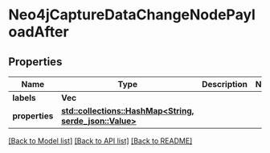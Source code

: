 # Neo4jCaptureDataChangeNodePayloadAfter

## Properties
Name | Type | Description | Notes
------------ | ------------- | ------------- | -------------
**labels** | **Vec<String>** |  | 
**properties** | [**std::collections::HashMap<String, serde_json::Value>**](AnyType.md) |  | 

[[Back to Model list]](../README.md#documentation-for-models) [[Back to API list]](../README.md#documentation-for-api-endpoints) [[Back to README]](../README.md)


